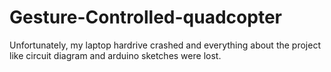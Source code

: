 # Gesture-Controlled-quadcopter
Unfortunately, my laptop hardrive crashed and everything about the project like circuit diagram and arduino sketches were lost.

